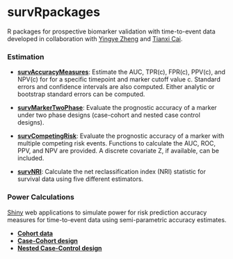 survRpackages
=============

R packages for prospective biomarker validation with time-to-event data developed in collaboration with [Yingye Zheng](http://www.fhcrc.org/en/labs/profiles/zheng-yingye.html) and [Tianxi Cai](http://www.hsph.harvard.edu/tcai/).


### Estimation
- [**survAccuracyMeasures**](http://mdbrown.github.io/survAccuracyMeasures/): Estimate the AUC, TPR(c), FPR(c), PPV(c), and NPV(c) for for a specific timepoint and marker cutoff value c. Standard errors and confidence intervals are also computed. Either analytic or bootstrap standard errors can be computed.

- [**survMarkerTwoPhase**](http://mdbrown.github.io/survMarkerTwoPhase/): Evaluate the prognostic accuracy of a marker under two phase designs (case-cohort and nested case control designs).

- [**survCompetingRisk**](http://mdbrown.github.io/survCompetingRisk/): Evaluate the prognostic accuracy of a marker with multiple competing risk events. Functions to calculate the AUC, ROC, PPV, and NPV are provided. A discrete covariate Z, if available, can be included.

- [**survNRI**](http://mdbrown.github.io/survNRI/): Calculate the net reclassification index (NRI) statistic for survival data using five different estimators.


### Power Calculations
[Shiny](http://www.rstudio.com/shiny/) web applications to simulate power for risk prediction accuracy measures for time-to-event data using semi-parametric accuracy estimates.

- [**Cohort data**](http://mdbrown.shinyapps.io/PowerSAM/)
- [**Case-Cohort design**](http://mdbrown.shinyapps.io/PowerSAM/)
- [**Nested Case-Control design**](http://glimmer.rstudio.com/mdbrown/PowerSAM_ncc/)
